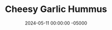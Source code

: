 ---
layout: post
title:  "Cheesy Garlic Hummus"
date:   2024-05-11 00:00:00 -05000
categories: 
- Recipes
- Savory Sauces
permalink: /recipes/roasted-garlic-hummus
image: /assets/Food/Savory Sauces/Garlic Hummus/garlic-hummus-cover.jpg
ing: garlichummus-ing
facts: garlichummus-facts
Prep: 10
Rest: 
Cook: 45
Source1: 
Source2: 
tags: 
- hummus
- spread
- dip
- dressing
- roasted garlic
- clove
- head
- bulb
- chickpeas
- garbanzo beans
- almond butter
- tahini
- lemon
- garlic
- cumin
- nutritional yeast
Description: This one is for all you garlic lovers out there. The garlic is roasty, pungent, and sweet. It's "cheesey" from the nutritional yeast, but you can use grated parmesan instead if you like. I've made this alongside a batch of <a href="roasted-red-pepper-hummus">Roasted Red Pepper Hummus</a>, which you should check out as well
Instructions: 
- Preheat your oven to 400F. Cut the top off the garlic, lightly spray with oil, and wrap in aluminum foil. Roast for 45 minutes, or until golden and soft<br><br>
- <center><img src="/assets/Food/Savory Sauces/Garlic Hummus/garlic-hummus-1.jpg" alt="" class="instruction-image"></center><br>

- Drain and rinse the chickpeas, and add to a food processor. Squeeze the cloves of garlic out of the head into the food processor. Blend the garlic and chickpeas with the lemon juice and almond butter (or tahini) until smooth<br><br>

- Season with nutritional yeast and your spices, and blend to combine. Adjust anything to taste, and store in the fridge
---